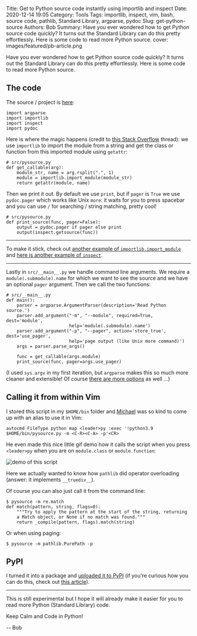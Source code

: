 Title: Get to Python source code instantly using importlib and inspect
Date: 2020-12-14 19:05
Category: Tools
Tags: importlib, inspect, vim, bash, source code, pathlib, Standard Library, argparse, pydoc
Slug: get-python-source
Authors: Bob
Summary: Have you ever wondered how to get Python source code quickly? It turns out the Standard Library can do this pretty effortlessly. Here is some code to read more Python source.
cover: images/featured/pb-article.png

Have you ever wondered how to get Python source code quickly? It turns out the Standard Library can do this pretty effortlessly. Here is some code to read more Python source.

## The code

The source / project is [here](https://github.com/PyBites-Open-Source/pysource):

	import argparse
	import importlib
	import inspect
	import pydoc

Here is where the magic happens (credit to [this Stack Overflow](https://stackoverflow.com/a/8790232) thread): we use `importlib` to import the module from a string and get the class or function from this imported module using `getattr`:

	# src/pysource.py
	def get_callable(arg):
		module_str, name = arg.rsplit(".", 1)
		module = importlib.import_module(module_str)
		return getattr(module, name)

Then we print it out. By default we use `print`, but if `pager` is `True` we use `pydoc.pager` which works like Unix `more`: it waits for you to press spacebar and you can use `/` for searching / string matching, pretty cool!

	# src/pysource.py
	def print_source(func, pager=False):
		output = pydoc.pager if pager else print
		output(inspect.getsource(func))

---

To make it stick, check out [another example of `importlib.import_module`](https://codechalleng.es/tips/import-module-from-a-string) and [here is another example of `inspect`](https://codechalleng.es/tips/read-in-source-code).

---

Lastly in `src/__main__.py` we handle command line arguments. We require a `module(.submodule).name` for which we want to see the source and we have an optional `pager` argument. Then we call the two functions:

	# src/__main__.py
	def main():
		parser = argparse.ArgumentParser(description='Read Python source.')
		parser.add_argument("-m", "--module", required=True, dest='module',
							help='module(.submodule).name')
		parser.add_argument("-p", "--pager", action='store_true', dest='use_pager',
							help='page output (like Unix more command)')
		args = parser.parse_args()

		func = get_callable(args.module)
		print_source(func, pager=args.use_pager)

(I used `sys.argv` in my first iteration, but `argparse` makes this so much more cleaner and extensible! Of course [there are more options](https://pybit.es/guest-exploring-python-clis.html) as well ...)

## Calling it from within Vim

I stored this script in my `$HOME/bin` folder and [Michael](https://michaelabrahamsen.com/) was so kind to come up with an alias to use it in Vim:

	autocmd FileType python map <leader>py :exec '!python3.9 $HOME/bin/pysource.py -m <C-R><C-A> -p'<CR>

He even made this nice little gif demo how it calls the script when you press `<leader>py` when you are on `module.class` or `module.function`:

![demo of this script]({filename}/images/pysource-example.gif)

Here we actually wanted to know how `pathlib` did operator overloading (answer: it implements `__truediv__`).

Of course you can also just call it from the command line:

	$ pysource -m re.match
	def match(pattern, string, flags=0):
		"""Try to apply the pattern at the start of the string, returning
		a Match object, or None if no match was found."""
		return _compile(pattern, flags).match(string)

Or when using paging:

	$ pysource -m pathlib.PurePath -p

## PyPI

I turned it into a package and [uploaded it to PyPI](https://pypi.org/project/pybites-pysource/1.0.0/) (if you're curious how you can do this, check out [this article](https://pybit.es/opensource-package-pypi.html)).

---

This is still experimental but I hope it will already make it easier for you to read more Python (Standard Library) code.

Keep Calm and Code in Python!

-- Bob
